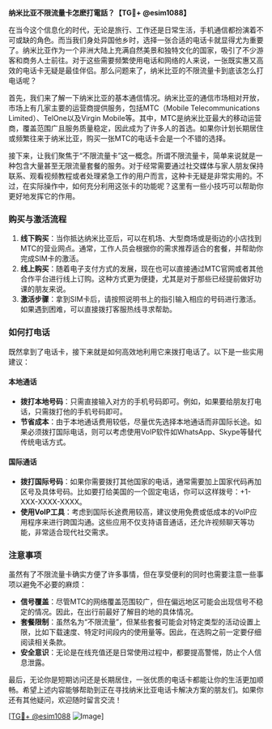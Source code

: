 **纳米比亚不限流量卡怎麽打電話？【TG💪+ @esim1088】**

在当今这个信息化的时代，无论是旅行、工作还是日常生活，手机通信都扮演着不可或缺的角色。而当我们身处异国他乡时，选择一张合适的电话卡就显得尤为重要了。纳米比亚作为一个非洲大陆上充满自然美景和独特文化的国家，吸引了不少游客和商务人士前往。对于这些需要频繁使用电话和网络的人来说，一张既实惠又高效的电话卡无疑是最佳伴侣。那么问题来了，纳米比亚的不限流量卡到底该怎么打电话呢？

首先，我们来了解一下纳米比亚的基本通信情况。纳米比亚的通信市场相对开放，市场上有几家主要的运营商提供服务，包括MTC（Mobile Telecommunications Limited）、TelOne以及Virgin Mobile等。其中，MTC是纳米比亚最大的移动运营商，覆盖范围广且服务质量稳定，因此成为了许多人的首选。如果你计划长期居住或频繁往来于纳米比亚，购买一张MTC的电话卡会是一个不错的选择。

接下来，让我们聚焦于“不限流量卡”这一概念。所谓不限流量卡，简单来说就是一种包含大量甚至无限流量套餐的服务。对于经常需要通过社交媒体与家人朋友保持联系、观看视频教程或者处理紧急工作的用户而言，这种卡无疑是非常实用的。不过，在实际操作中，如何充分利用这张卡的功能呢？这里有一些小技巧可以帮助你更好地发挥它的作用。

### **购买与激活流程**
1. **线下购买**：当你抵达纳米比亚后，可以在机场、大型商场或是街边的小店找到MTC的营业网点。通常，工作人员会根据你的需求推荐适合的套餐，并帮助你完成SIM卡的激活。
2. **线上购买**：随着电子支付方式的发展，现在也可以直接通过MTC官网或者其他合作平台进行线上订购。这种方式更为便捷，尤其是对于那些已经提前做好功课的朋友来说。
3. **激活步骤**：拿到SIM卡后，请按照说明书上的指引输入相应的号码进行激活。如果遇到困难，可以直接拨打客服热线寻求帮助。

### **如何打电话**
既然拿到了电话卡，接下来就是如何高效地利用它来拨打电话了。以下是一些实用建议：

#### **本地通话**
- **拨打本地号码**：只需直接输入对方的手机号码即可。例如，如果要给朋友打电话，只需拨打他的手机号码即可。
- **节省成本**：由于本地通话费用较低，尽量优先选择本地通话而非国际长途。如果必须拨打国际电话，则可以考虑使用VoIP软件如WhatsApp、Skype等替代传统电话方式。

#### **国际通话**
- **拨打国际号码**：如果你需要拨打其他国家的电话，通常需要加上国家代码再加区号及具体号码。比如要打给美国的一个固定电话，你可以这样拨号：+1-XXX-XXXX-XXXX。
- **使用VoIP工具**：考虑到国际长途费用较高，建议使用免费或低成本的VoIP应用程序来进行跨国沟通。这些应用不仅支持语音通话，还允许视频聊天等功能，非常适合现代社交需求。

### **注意事项**
虽然有了不限流量卡确实方便了许多事情，但在享受便利的同时也需要注意一些事项以避免不必要的麻烦：
- **信号覆盖**：尽管MTC的网络覆盖范围较广，但在偏远地区可能会出现信号不稳定的情况。因此，在出行前最好了解目的地的具体情况。
- **套餐限制**：虽然名为“不限流量”，但某些套餐可能会对特定类型的活动设置上限，比如下载速度、特定时间段内的使用量等。因此，在选购之前一定要仔细阅读相关条款。
- **安全意识**：无论是在线充值还是日常使用过程中，都要提高警惕，防止个人信息泄露。

最后，无论你是短期访问还是长期居住，一张优质的电话卡都能让你的生活更加顺畅。希望上述内容能够帮助到正在寻找纳米比亚电话卡解决方案的朋友们。如果你还有其他疑问，欢迎随时留言交流！

[[TG💪+ @esim1088](https://t.me/s/esim1088) ![Image](https://i.postimg.cc/4NQfJmqS/Snipaste-2025-05-13-00-14-12.png)]